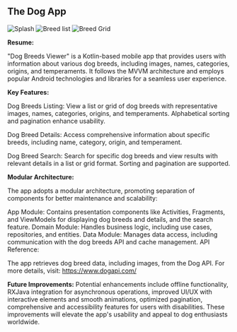 ## The Dog App

![Splash](https://github.com/danielbd9/s-health/assets/16392300/4fef1a6c-a44a-4c6a-8125-ff8abbe449ea)  ![Breed list](https://github.com/danielbd9/s-health/assets/16392300/f3868dd8-ba08-40e3-870b-bd81951c6bc0) ![Breed Grid](https://github.com/danielbd9/s-health/assets/16392300/c482e49c-a82b-40bc-9cc2-1a359da6c9b0)

<b>Resume:</b>

"Dog Breeds Viewer" is a Kotlin-based mobile app that provides users with information about various dog breeds, including images, names, categories, origins, and temperaments. It follows the MVVM architecture and employs popular Android technologies and libraries for a seamless user experience.

<b>Key Features:</b>

Dog Breeds Listing: View a list or grid of dog breeds with representative images, names, categories, origins, and temperaments. Alphabetical sorting and pagination enhance usability.

Dog Breed Details: Access comprehensive information about specific breeds, including name, category, origin, and temperament.

Dog Breed Search: Search for specific dog breeds and view results with relevant details in a list or grid format. Sorting and pagination are supported.

<b>Modular Architecture:</b>

The app adopts a modular architecture, promoting separation of components for better maintenance and scalability:

App Module: Contains presentation components like Activities, Fragments, and ViewModels for displaying dog breeds and details, and the search feature.
Domain Module: Handles business logic, including use cases, repositories, and entities.
Data Module: Manages data access, including communication with the dog breeds API and cache management.
API Reference:

The app retrieves dog breed data, including images, from the Dog API. For more details, visit: https://www.dogapi.com/

<b>Future Improvements:</b>
Potential enhancements include offline functionality, RXJava integration for asynchronous operations, improved UI/UX with interactive elements and smooth animations, optimized pagination, comprehensive and accessibility features for users with disabilities. These improvements will elevate the app's usability and appeal to dog enthusiasts worldwide.
